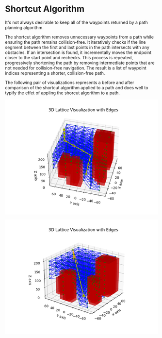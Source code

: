 # Shortcut Algorithm

It's not always desirable to keep all of the waypoints returned by a path planning algorithm. 

The shortcut algorithm removes unnecessary waypoints from a path while ensuring the path remains collision-free. It iteratively checks if the line segment between the first and last points in the path intersects with any obstacles. If an intersection is found, it incrementally moves the endpoint closer to the start point and rechecks. This process is repeated, progressively shortening the path by removing intermediate points that are not needed for collision-free navigation. The result is a list of waypoint indices representing a shorter, collision-free path.

The following pair of visualizations represents a before and after comparison of the shortcut algorithm applied to a path and does well to typify the effet of appling the shorcut algorithm to a path.

![Before Shortcut](supporting_figures/before_shortcut.png)

![After Shortcut](supporting_figures/after_shortcut.png)







	
	



